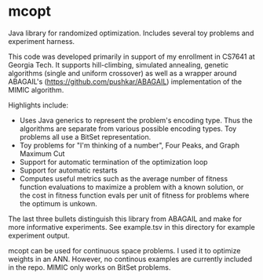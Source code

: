 mcopt
=====

Java library for randomized optimization. Includes several toy problems and experiment harness.

This code was developed primarily in support of my enrollment in CS7641 at Georgia Tech. It
supports hill-climbing, simulated annealing, genetic algorithms (single and uniform crossover) as well
as a wrapper around ABAGAIL's (https://github.com/pushkar/ABAGAIL) implementation of  the
MIMIC algorithm. 

Highlights include:
  * Uses Java generics to represent the problem's encoding type. Thus the algorithms are 
    separate from various possible encoding types. Toy problems all use a BitSet representation.
  * Toy problems for "I'm thinking of a number", Four Peaks, and Graph Maximum Cut
  * Support for automatic termination of the optimization loop
  * Support for automatic restarts
  * Computes useful metrics such as the average number of fitness function evaluations to
    maximize a problem with a known solution, or the cost in fitness function evals per unit 
    of fitness for problems where the optimum is unkown.
    
The last three bullets distinguish this library from ABAGAIL and make for more informative
experiments. See example.tsv in this directory for example experiment output. 

mcopt can be used for continuous space problems. I used it to optimize weights in an ANN. However,
no continous examples are currently included in the repo. MIMIC only works on BitSet problems.
